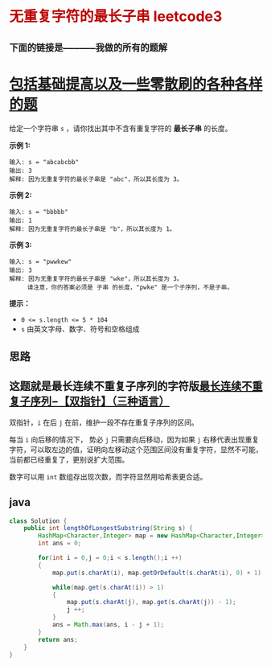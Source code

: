 # <font color='bb000'>无重复字符的最长子串 leetcode3</font>


## **`下面的链接是——————我做的所有的题解`**

# [包括基础提高以及一些零散刷的各种各样的题](https://www.acwing.com/blog/content/33005/) 


给定一个字符串 `s` ，请你找出其中不含有重复字符的 **最长子串** 的长度。

 

**示例 1:**

```
输入: s = "abcabcbb"
输出: 3 
解释: 因为无重复字符的最长子串是 "abc"，所以其长度为 3。
```

**示例 2:**

```
输入: s = "bbbbb"
输出: 1
解释: 因为无重复字符的最长子串是 "b"，所以其长度为 1。
```

**示例 3:**

```
输入: s = "pwwkew"
输出: 3
解释: 因为无重复字符的最长子串是 "wke"，所以其长度为 3。
     请注意，你的答案必须是 子串 的长度，"pwke" 是一个子序列，不是子串。
```

 

**提示：**

- `0 <= s.length <= 5 * 104`
- `s` 由英文字母、数字、符号和空格组成


## 思路

## 这题就是最长连续不重复子序列的字符版[最长连续不重复子序列−【双指针】（三种语言）](https://www.acwing.com/solution/content/191751/)


双指针，`i` 在后 `j` 在前，维护一段不存在重复子序列的区间。


每当 `i` 向后移的情况下， 势必 `j` 只需要向后移动，因为如果 `j` 右移代表出现重复字符，可以取左边的值，证明向左移动这个范围区间没有重复字符，显然不可能，当前都已经重复了，更别说扩大范围。

数字可以用  `int` 数组存出现次数，而字符显然用哈希表更合适。


## java

```java
class Solution {
    public int lengthOfLongestSubstring(String s) {
        HashMap<Character,Integer> map = new HashMap<Character,Integer>();
        int ans = 0;

        for(int i = 0,j = 0;i < s.length();i ++)
        {
            map.put(s.charAt(i), map.getOrDefault(s.charAt(i), 0) + 1);

            while(map.get(s.charAt(i)) > 1)
            {
                map.put(s.charAt(j), map.get(s.charAt(j)) - 1);
                j ++;
            }
            ans = Math.max(ans, i - j + 1);
        } 
        return ans;
    }
}
```
